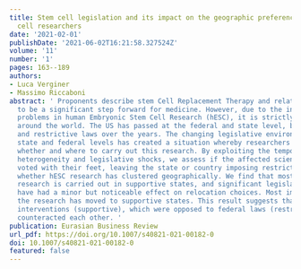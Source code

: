 ```yaml
---
title: Stem cell legislation and its impact on the geographic preferences of stem
  cell researchers
date: '2021-02-01'
publishDate: '2021-06-02T16:21:58.327524Z'
volume: '11'
number: '1'
pages: 163--189
authors:
- Luca Verginer
- Massimo Riccaboni
abstract: ' Proponents describe stem Cell Replacement Therapy and related technologies
  to be a significant step forward for medicine. However, due to the inherent ethical
  problems in human Embryonic Stem Cell Research (hESC), it is strictly regulated
  around the world. The US has passed at the federal and state level, both supportive
  and restrictive laws over the years. The changing legislative environment at the
  state and federal levels has created a situation whereby researchers have to choose
  whether and where to carry out this research. By exploiting the temporal and spatial
  heterogeneity and legislative shocks, we assess if the affected scientists have
  voted with their feet, leaving the state or country imposing restrictive rules and
  whether hESC research has clustered geographically. We find that most of the hESC
  research is carried out in supportive states, and significant legislative changes
  have had a minor but noticeable effect on relocation choices. Most importantly,
  the research has moved to supportive states. This result suggests that several state-level
  interventions (supportive), which were opposed to federal laws (restrictive), have
  counteracted each other. '
publication: Eurasian Business Review
url_pdf: https://doi.org/10.1007/s40821-021-00182-0
doi: 10.1007/s40821-021-00182-0
featured: false
---
```

